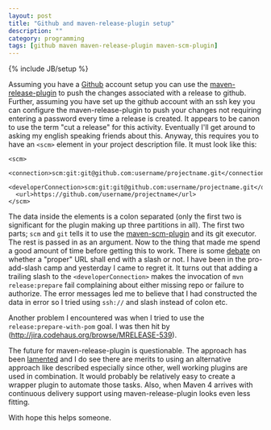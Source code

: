 ```yaml
---
layout: post
title: "Github and maven-release-plugin setup"
description: ""
category: programming
tags: [github maven maven-release-plugin maven-scm-plugin]
---
```

{% include JB/setup %}

Assuming you have a [Github](http://github.com) account setup you can use the
[maven-release-plugin](http://maven.apache.org/maven-release/maven-release-plugin/) to push the changes associated with a release to
github. Further, assuming you have set up the github account with an ssh key you can configure the maven-release-plugin to push your
changes not requiring entering a password every time a release is created. It appears to be canon to use the term "cut a release"
for this activity. Eventually I'll get around to asking my english speaking friends about this. Anyway, this requires you to have an
`<scm>` element in your project description file. It must look like this:

    <scm>
      <connection>scm:git:git@github.com:username/projectname.git</connection>
      <developerConnection>scm:git:git@github.com:username/projectname.git</developerConnection>
      <url>https://github.com/username/projectname</url>
    </scm>

The data inside the elements is a colon separated (only the first two is significant for the plugin making up three partitions in
all). The first two parts; `scm` and `git` tells it to use the [maven-scm-plugin](https://maven.apache.org/scm/maven-scm-plugin/)
and its git executor. The rest is passed in as an argument. Now to the thing that made me spend a good amount of time before getting
this to work. There is some [debate](http://stackoverflow.com/questions/5948659/trailing-slash-in-urls-which-style-is-preferred) on
whether a "proper" URL shall end with a slash or not. I have been in the pro-add-slash camp and yesterday I came to regret it. It
turns out that adding a trailing slash to the `<developerConnection>` makes the invocation of `mvn release:prepare` fail complaining
about either missing repo or failure to authorize. The error messages led me to believe that I had constructed the data in error so
I tried using `ssh://` and slash instead of colon etc.

Another problem I encountered was when I tried to use the `release:prepare-with-pom` goal. I was then hit by
(http://jira.codehaus.org/browse/MRELEASE-539).

The future for maven-release-plugin is questionable. The approach has been [lamented](http://axelfontaine.com/blog/final-nail.html)
and I do see there are merits to using an alternative approach like described especially since other, well working plugins are used
in combination. It would probably be relatively easy to create a wrapper plugin to automate those tasks. Also, when Maven 4 arrives
with continuous delivery support using maven-release-plugin looks even less fitting.

With hope this helps someone. 
